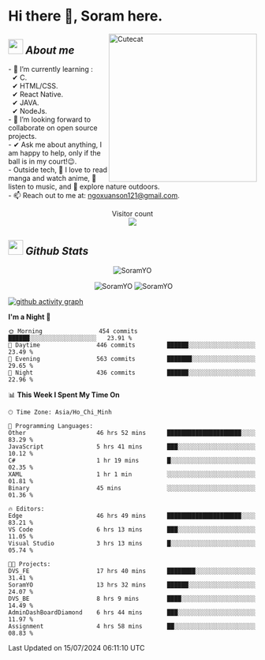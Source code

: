 # Hi there 👋, Soram here. 
 
<img align="right" width=300px alt="Cutecat" src="https://c.tenor.com/K33MDwMai28AAAAC/nyochio-d4dj.gif" />

## <img src="https://c.tenor.com/q8EQYnb8VLcAAAAi/re-zero.gif" width="30px">&nbsp;***About me***
 
\- 🌱 I’m currently learning :
  <br> &nbsp; ✔ C.
  <br> &nbsp; ✔ HTML/CSS.
  <br> &nbsp; ✔ React Native.
  <br> &nbsp; ✔ JAVA.
   <br> &nbsp; ✔ NodeJs.
<br> \- 👯 I’m looking forward to collaborate on open source projects.
<br> \- ✔ Ask me about anything, I am happy to help, only if the ball is in my court!😉.
<br> \- Outside tech,  📖 I love to read manga and watch anime, 🎵 listen to music, and 🌴 explore nature outdoors.
<br> \- 📫 Reach out to me at: ngoxuanson121@gmail.com.

<p align="center"> 
  Visitor count<br>
  <img src="https://profile-counter.glitch.me/SoramYO/count.svg" />
</p>

## <img src="https://c.tenor.com/moaQHad4VcMAAAAi/ram-dance.gif" width="30px">&nbsp;***Github Stats***
<p align="center"> <img src="https://komarev.com/ghpvc/?username=SoramYO" alt="SoramYO" /> </p>

<p align="center">&nbsp;<img align="center" src="https://github-readme-stats.vercel.app/api?username=SoramYO&theme=gotham&show_icons=true" alt="SoramYO" />

<img align="center" src="http://github-readme-streak-stats.herokuapp.com?user=SoramYO&theme=gotham&hide_border=true&date_format=M%20j%5B%2C%20Y%5D" alt="SoramYO" />


[![github activity graph](https://github-readme-activity-graph.vercel.app/graph?username=SoramYO&theme=tokyo-night)](https://github.com/SoramYO/github-readme-activity-graph)


<!--START_SECTION:waka-->
**I'm a Night 🦉** 

```text
🌞 Morning                454 commits         ██████░░░░░░░░░░░░░░░░░░░   23.91 % 
🌆 Daytime                446 commits         ██████░░░░░░░░░░░░░░░░░░░   23.49 % 
🌃 Evening                563 commits         ███████░░░░░░░░░░░░░░░░░░   29.65 % 
🌙 Night                  436 commits         ██████░░░░░░░░░░░░░░░░░░░   22.96 % 
```


📊 **This Week I Spent My Time On** 

```text
🕑︎ Time Zone: Asia/Ho_Chi_Minh

💬 Programming Languages: 
Other                    46 hrs 52 mins      █████████████████████░░░░   83.29 % 
JavaScript               5 hrs 41 mins       ███░░░░░░░░░░░░░░░░░░░░░░   10.12 % 
C#                       1 hr 19 mins        █░░░░░░░░░░░░░░░░░░░░░░░░   02.35 % 
XAML                     1 hr 1 min          ░░░░░░░░░░░░░░░░░░░░░░░░░   01.81 % 
Binary                   45 mins             ░░░░░░░░░░░░░░░░░░░░░░░░░   01.36 % 

🔥 Editors: 
Edge                     46 hrs 49 mins      █████████████████████░░░░   83.21 % 
VS Code                  6 hrs 13 mins       ███░░░░░░░░░░░░░░░░░░░░░░   11.05 % 
Visual Studio            3 hrs 13 mins       █░░░░░░░░░░░░░░░░░░░░░░░░   05.74 % 

🐱‍💻 Projects: 
DVS_FE                   17 hrs 40 mins      ████████░░░░░░░░░░░░░░░░░   31.41 % 
SoramYO                  13 hrs 32 mins      ██████░░░░░░░░░░░░░░░░░░░   24.07 % 
DVS_BE                   8 hrs 9 mins        ████░░░░░░░░░░░░░░░░░░░░░   14.49 % 
AdminDashBoardDiamond    6 hrs 44 mins       ███░░░░░░░░░░░░░░░░░░░░░░   11.97 % 
Assignment               4 hrs 58 mins       ██░░░░░░░░░░░░░░░░░░░░░░░   08.83 % 
```


 Last Updated on 15/07/2024 06:11:10 UTC
<!--END_SECTION:waka-->
